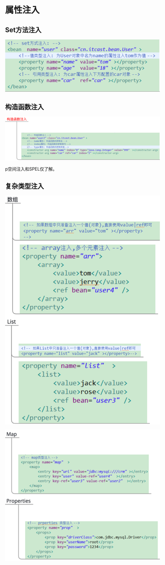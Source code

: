 # 属性注入

## Set方法注入

![](../../../.gitbook/assets/image%20%28140%29.png)

## 构造函数注入

![](../../../.gitbook/assets/image%20%2825%29.png)

p空间注入和SPEL仅了解。

## 复杂类型注入

![](../../../.gitbook/assets/image%20%28133%29.png)

![](../../../.gitbook/assets/image%20%28163%29.png)

